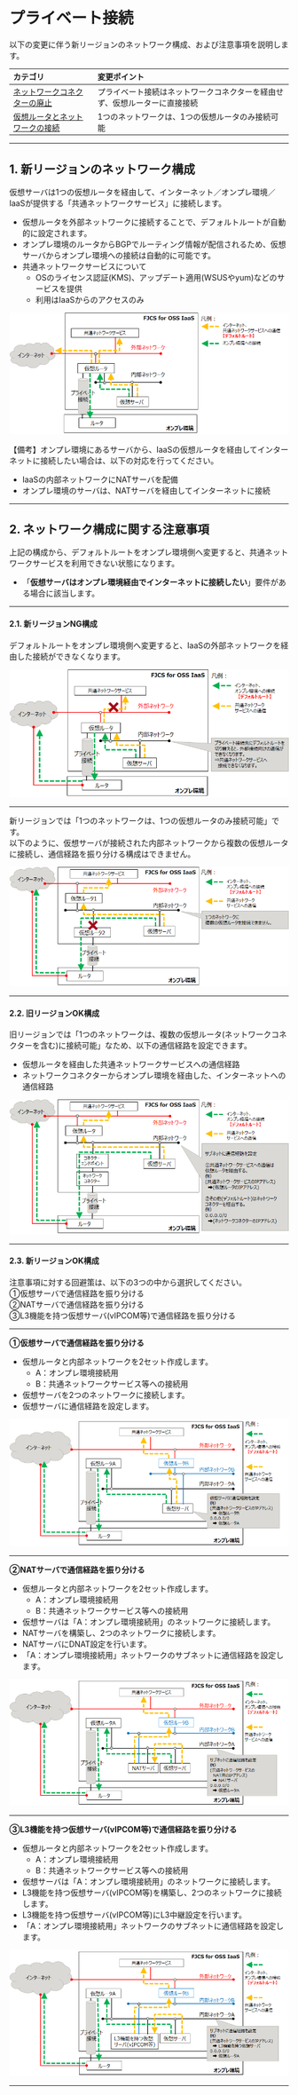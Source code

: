# プライベート接続

以下の変更に伴う新リージョンのネットワーク構成、および注意事項を説明します。

| カテゴリ                                             | 変更ポイント                                                               |
|:-----------------------------------------------------|:---------------------------------------------------------------------------|
| [ネットワークコネクターの廃止](networkconnector.md)  | プライベート接続はネットワークコネクターを経由せず、仮想ルーターに直接接続 |
| [仮想ルータとネットワークの接続](vrouter-network.md) | 1つのネットワークは、1つの仮想ルータのみ接続可能                           |



------


##  1. 新リージョンのネットワーク構成  

仮想サーバは1つの仮想ルータを経由して、インターネット／オンプレ環境／IaaSが提供する「共通ネットワークサービス」に接続します。  
- 仮想ルータを外部ネットワークに接続することで、デフォルトルートが自動的に設定されます。  
- オンプレ環境のルータからBGPでルーティング情報が配信されるため、仮想サーバからオンプレ環境への接続は自動的に可能です。
- 共通ネットワークサービスについて  
    - OSのライセンス認証(KMS)、アップデート適用(WSUSやyum)などのサービスを提供  
    - 利用はIaaSからのアクセスのみ  

![new-privateconnection01](images/new-privateconnection01.png)  

【備考】オンプレ環境にあるサーバから、IaaSの仮想ルータを経由してインターネットに接続したい場合は、以下の対応を行ってください。  
- IaaSの内部ネットワークにNATサーバを配備  
- オンプレ環境のサーバは、NATサーバを経由してインターネットに接続  



------


##  2. ネットワーク構成に関する注意事項

上記の構成から、デフォルトルートをオンプレ環境側へ変更すると、共通ネットワークサービスを利用できない状態になります。  

- 「**仮想サーバはオンプレ環境経由でインターネットに接続したい**」要件がある場合に該当します。



------


#### 2.1. 新リージョンNG構成

デフォルトルートをオンプレ環境側へ変更すると、IaaSの外部ネットワークを経由した接続ができなくなります。

![new-privateconnection02_ng](images/new-privateconnection02_ng.png)



------


新リージョンでは「1つのネットワークは、1つの仮想ルータのみ接続可能」です。  
以下のように、仮想サーバが接続された内部ネットワークから複数の仮想ルータに接続し、通信経路を振り分ける構成はできません。  

![new-privateconnection01_ng](images/new-privateconnection01_ng.png)



------

#### 2.2. 旧リージョンOK構成

旧リージョンでは「1つのネットワークは、複数の仮想ルータ(ネットワークコネクターを含む)に接続可能」なため、以下の通信経路を設定できます。
- 仮想ルータを経由した共通ネットワークサービスへの通信経路  
- ネットワークコネクターからオンプレ環境を経由した、インターネットへの通信経路  

![old-privateconnection02](images/old-privateconnection02.png)



------


#### 2.3. 新リージョンOK構成  

注意事項に対する回避策は、以下の3つの中から選択してください。  
①仮想サーバで通信経路を振り分ける  
②NATサーバで通信経路を振り分ける  
③L3機能を持つ仮想サーバ(vIPCOM等)で通信経路を振り分ける  


------

**①仮想サーバで通信経路を振り分ける**

- 仮想ルータと内部ネットワークを2セット作成します。
    - A：オンプレ環境接続用
    - B：共通ネットワークサービス等への接続用
- 仮想サーバを2つのネットワークに接続します。
- 仮想サーバに通信経路を設定します。  

![new-privateconnection02_1](images/new-privateconnection02_1.png)



------

**②NATサーバで通信経路を振り分ける**

- 仮想ルータと内部ネットワークを2セット作成します。
    - A：オンプレ環境接続用
    - B：共通ネットワークサービス等への接続用
- 仮想サーバは「A：オンプレ環境接続用」のネットワークに接続します。
- NATサーバを構築し、2つのネットワークに接続します。
- NATサーバにDNAT設定を行います。
- 「A：オンプレ環境接続用」ネットワークのサブネットに通信経路を設定します。  

![new-privateconnection02_2](images/new-privateconnection02_2.png)



------

**③L3機能を持つ仮想サーバ(vIPCOM等)で通信経路を振り分ける**

- 仮想ルータと内部ネットワークを2セット作成します。
    - A：オンプレ環境接続用
    - B：共通ネットワークサービス等への接続用
- 仮想サーバは「A：オンプレ環境接続用」のネットワークに接続します。
- L3機能を持つ仮想サーバ(vIPCOM等)を構築し、2つのネットワークに接続します。
- L3機能を持つ仮想サーバ(vIPCOM等)にL3中継設定を行います。
- 「A：オンプレ環境接続用」ネットワークのサブネットに通信経路を設定します。  

![new-privateconnection02_3](images/new-privateconnection02_3.png)



------
